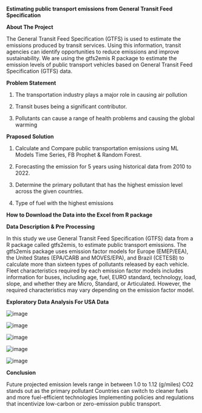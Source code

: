 **Estimating public transport emissions from General Transit Feed Specification**

**About The Project**


The General Transit Feed Specification (GTFS) is used to estimate the emissions produced by transit
services. Using this information, transit agencies can identify opportunities to reduce emissions and
improve sustainability. We are using the gtfs2emis R package to estimate the emission levels of public transport vehicles based
on General Transit Feed Specification (GTFS) data.

**Problem Statement**

  1) The transportation industry plays a major role in causing air pollution

  2) Transit buses being a significant contributor.

  3) Pollutants can cause a range of health problems and causing the global warming

**Praposed Solution**

  1) Calculate and Compare public transportation emissions using ML Models Time Series, FB Prophet & Random Forest.

  2) Forecasting the emission for 5 years using historical data from 2010 to 2022.
 
  3) Determine the primary pollutant that has the highest emission level across the given countries.

  4) Type of fuel with the highest emissions

**How to Download the Data into the Excel from R package**

**Data Description & Pre Processing**

In this study we use General Transit Feed Specification (GTFS) data from a R package called gtfs2emis, to estimate public transport emissions. The gtfs2emis package uses emission factor models for Europe (EMEP/EEA), the United States (EPA/CARB and MOVES/EPA), and Brazil (CETESB) to calculate more than sixteen types of pollutants released by each vehicle. Fleet characteristics required by each emission factor models includes information for buses, including age, fuel, EURO standard, technology, load, slope, and whether they are Micro, Standard, or Articulated. However, the required characteristics may vary depending on the emission factor model.

**Exploratory Data Analysis For USA Data**


![image](https://user-images.githubusercontent.com/55294714/234574062-9fa051aa-a22d-45ec-888a-8b2b6746a90e.png)


![image](https://user-images.githubusercontent.com/55294714/234574705-9c81cd82-eeb7-41bf-90fd-4f039868c2db.png)


![image](https://user-images.githubusercontent.com/55294714/234574729-630f9126-7f62-4c42-86e5-21735cb6ce70.png)


![image](https://user-images.githubusercontent.com/55294714/234574768-77e442d0-74f1-435c-95dc-04a5a7ee6361.png)

![image](https://user-images.githubusercontent.com/55294714/234574797-4a1824f8-6699-4545-8f1e-a2764f27bc51.png)

**Conclusion**

Future projected emission levels range in between 1.0 to 1.12 (g/miles)
CO2 stands out as the primary pollutant 
Countries can switch to cleaner fuels and more fuel-efficient technologies
Implementing policies and regulations that incentivize low-carbon or zero-emission public transport.


